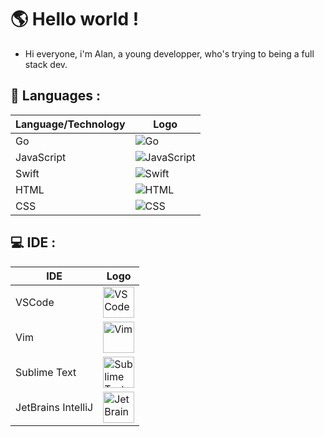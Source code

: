 # 🌎 Hello world ! 

- Hi everyone, i'm Alan, a young developper, who's trying to being a full stack dev.

## 📝 Languages : 

| Language/Technology | Logo |
|---------------------|------|
| Go                  | ![Go](https://cdn.jsdelivr.net/gh/devicons/devicon/icons/go/go-original.svg) |
| JavaScript          | ![JavaScript](https://cdn.jsdelivr.net/gh/devicons/devicon/icons/javascript/javascript-original.svg) |
| Swift               | ![Swift](https://cdn.jsdelivr.net/gh/devicons/devicon/icons/swift/swift-original.svg) |
| HTML                | ![HTML](https://cdn.jsdelivr.net/gh/devicons/devicon/icons/html5/html5-original.svg) |
| CSS                 | ![CSS](https://cdn.jsdelivr.net/gh/devicons/devicon/icons/css3/css3-original.svg) |

## 💻 IDE : 

| IDE               | Logo                                                                                                                |
|-------------------|---------------------------------------------------------------------------------------------------------------------|
| VSCode            | <img src="https://cdn.jsdelivr.net/gh/devicons/devicon/icons/vscode/vscode-original.svg" alt="VSCode" style="width: 50px;"> |
| Vim               | <img src="https://cdn.jsdelivr.net/gh/devicons/devicon/icons/vim/vim-original.svg" alt="Vim" style="width: 50px;">       |
| Sublime Text      | <img src="https://upload.wikimedia.org/wikipedia/fr/7/78/Sublime_text_logo.png" alt="Sublime Text" style="width: 50px;"> |
| JetBrains IntelliJ| <img src="https://cdn.jsdelivr.net/gh/devicons/devicon/icons/intellij/intellij-original.svg" alt="JetBrains IntelliJ" style="width: 50px;"> |
